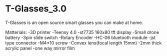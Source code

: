 # T-Glasses_3.0
T-Glasses is an open source smart glasses you can make at home.

Matterials:
-3D printer
-Teensy 4.0
-st7735 160x80 tft display
-Small drone battery
-3pin slide switch
-Rotary Encoder
-HC-06 bluetooth module
-jst type connector
-M4*10 screw
-Convex lens(focal length 15mm)
-2mm thick acrylic panel
-one way mirror film


